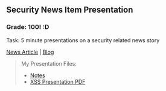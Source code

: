 ## Security News Item Presentation

### Grade: 100! :D

Task: 5 minute presentations on a security related news story 

[News Article](https://www.scmagazine.com/news/cloud-security/researcher-finds-vulnerability-in-microsoft-teams-that-could-have-led-to-xss-attacks) | [Blog](https://medium.com/@numanturle/microsoft-teams-stored-xss-bypass-csp-8b4a7f5fccbf)

>My Presentation Files: 
>* [Notes](https://github.com/WhySoPowerful/CSC4222/blob/main/Presentation/10.20%20Notes.txt)
>* [XSS Presentation PDF](https://github.com/WhySoPowerful/CSC4222/blob/main/Presentation/Cross%20Site%20Scripting.pdf)
